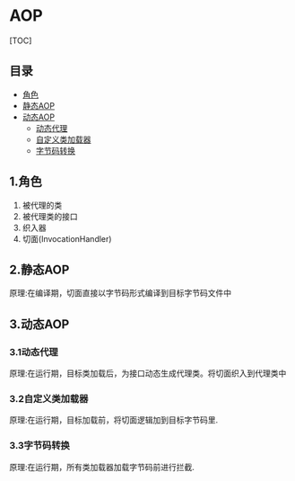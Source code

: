 # AOP

[TOC]

## 目录

- [角色](#1角色)
- [静态AOP](#2静态AOP)
- [动态AOP](#3动态AOP)
  - [动态代理](#31动态代理)
  - [自定义类加载器](#32自定义类加载器)
  - [字节码转换](#33字节码转换)

## 1.角色
1. 被代理的类
2. 被代理类的接口
3. 织入器
4. 切面(InvocationHandler)


## 2.静态AOP
原理:在编译期，切面直接以字节码形式编译到目标字节码文件中

## 3.动态AOP

### 3.1动态代理
原理:在运行期，目标类加载后，为接口动态生成代理类。将切面织入到代理类中

### 3.2自定义类加载器
原理:在运行期，目标加载前，将切面逻辑加到目标字节码里.

### 3.3字节码转换
原理:在运行期，所有类加载器加载字节码前进行拦截.
